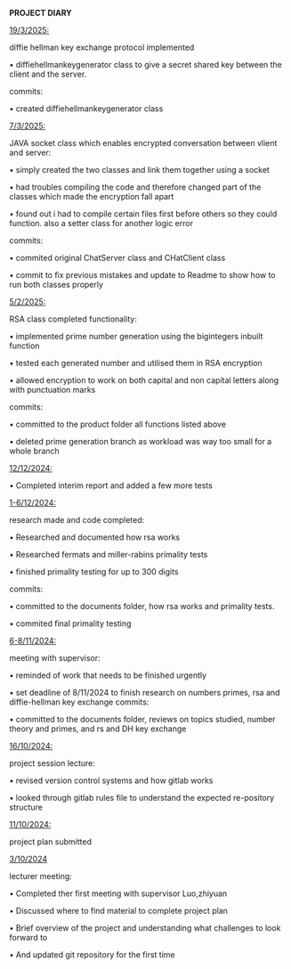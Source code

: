 **PROJECT DIARY**

<ins> 19/3/2025:


diffie hellman key exchange protocol implemented


•   diffiehellmankeygenerator class to give a secret shared key between the client and the server.



commits:


• created diffiehellmankeygenerator class



<ins> 7/3/2025:


JAVA socket class which enables encrypted conversation between vlient and server:


•   simply created the two classes and link them together using a socket


•   had troubles compiling the code and therefore changed part of the classes which made the encryption fall apart


•   found out i had to compile certain files first before others so they could function. also a setter class for another logic error

commits:


• commited original ChatServer class and CHatClient class


• commit to fix previous mistakes and update to Readme to show how to run both classes properly


<ins>5/2/2025:


RSA class completed functionality:


•   implemented prime number generation using the bigintegers inbuilt function


•   tested each generated number and utilised them in RSA encryption


•   allowed encryption to work on both capital and non capital letters along with punctuation marks


commits:


• committed to the product folder all functions listed above


• deleted prime generation branch as workload was way too small for a whole branch


<ins>12/12/2024:


•   Completed interim report and added a few more tests

<ins>1-6/12/2024:

research made and code completed:

•   Researched and documented how rsa works


•   Researched fermats and miller-rabins primality tests


•   finished primality testing for up to 300 digits


commits:

• committed to the documents folder, how rsa works and primality tests.


• commited final primality testing

<ins>6-8/11/2024:

meeting with supervisor:

•   reminded of work that needs to be finished urgently

•   set deadline of 8/11/2024 to finish research on numbers primes, rsa and diffie-hellman key exchange
commits:

• committed to the documents folder, reviews on topics studied, number theory and primes, and rs and DH key exchange

<ins>16/10/2024:

project session lecture:

•	revised version control systems and how gitlab works

•	looked through gitlab rules file to understand the expected re-pository structure

<ins>11/10/2024:

project plan submitted

<ins>3/10/2024

lecturer meeting:
	
•	Completed ther first meeting with supervisor Luo,zhiyuan

•	Discussed where to find material to complete project plan

•	Brief overview of the project and understanding what challenges to look forward to

•	And updated git repository for the first time
